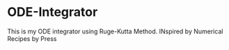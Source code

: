 # ODE-Integrator
This is my ODE integrator using Ruge-Kutta Method.
INspired by Numerical Recipes by Press
